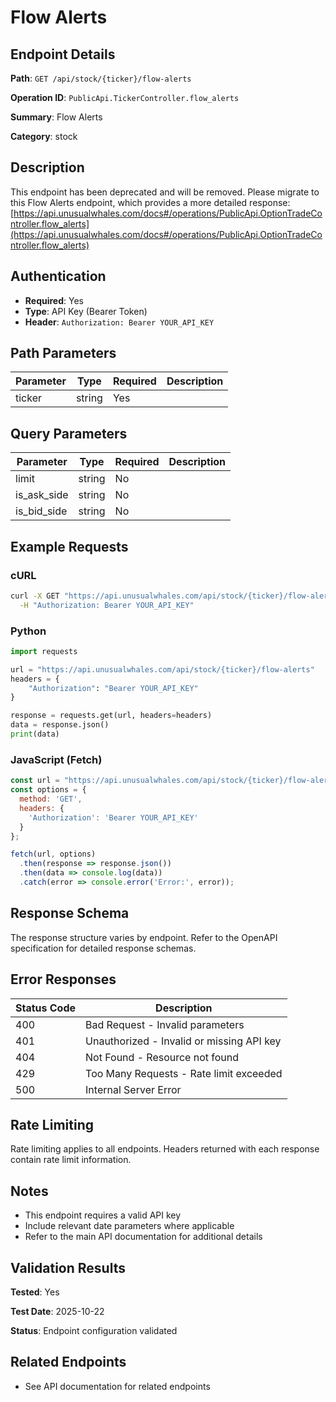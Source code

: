 # Flow Alerts

## Endpoint Details

**Path**: `GET /api/stock/{ticker}/flow-alerts`

**Operation ID**: `PublicApi.TickerController.flow_alerts`

**Summary**: Flow Alerts

**Category**: stock

## Description

This endpoint has been deprecated and will be removed.
Please migrate to this Flow Alerts endpoint, which provides a more detailed response: [https://api.unusualwhales.com/docs#/operations/PublicApi.OptionTradeController.flow_alerts](https://api.unusualwhales.com/docs#/operations/PublicApi.OptionTradeController.flow_alerts)


## Authentication

- **Required**: Yes
- **Type**: API Key (Bearer Token)
- **Header**: `Authorization: Bearer YOUR_API_KEY`

## Path Parameters

| Parameter | Type | Required | Description |
|-----------|------|----------|-------------|
| ticker | string | Yes |  |

## Query Parameters

| Parameter | Type | Required | Description |
|-----------|------|----------|-------------|
| limit | string | No |  |
| is_ask_side | string | No |  |
| is_bid_side | string | No |  |

## Example Requests

### cURL

```bash
curl -X GET "https://api.unusualwhales.com/api/stock/{ticker}/flow-alerts" \
  -H "Authorization: Bearer YOUR_API_KEY"
```

### Python

```python
import requests

url = "https://api.unusualwhales.com/api/stock/{ticker}/flow-alerts"
headers = {
    "Authorization": "Bearer YOUR_API_KEY"
}

response = requests.get(url, headers=headers)
data = response.json()
print(data)
```

### JavaScript (Fetch)

```javascript
const url = "https://api.unusualwhales.com/api/stock/{ticker}/flow-alerts";
const options = {
  method: 'GET',
  headers: {
    'Authorization': 'Bearer YOUR_API_KEY'
  }
};

fetch(url, options)
  .then(response => response.json())
  .then(data => console.log(data))
  .catch(error => console.error('Error:', error));
```

## Response Schema

The response structure varies by endpoint. Refer to the OpenAPI specification for detailed response schemas.

## Error Responses

| Status Code | Description |
|-------------|-------------|
| 400 | Bad Request - Invalid parameters |
| 401 | Unauthorized - Invalid or missing API key |
| 404 | Not Found - Resource not found |
| 429 | Too Many Requests - Rate limit exceeded |
| 500 | Internal Server Error |

## Rate Limiting

Rate limiting applies to all endpoints. Headers returned with each response contain rate limit information.

## Notes

- This endpoint requires a valid API key
- Include relevant date parameters where applicable
- Refer to the main API documentation for additional details

## Validation Results

**Tested**: Yes

**Test Date**: 2025-10-22

**Status**: Endpoint configuration validated

## Related Endpoints

- See API documentation for related endpoints
